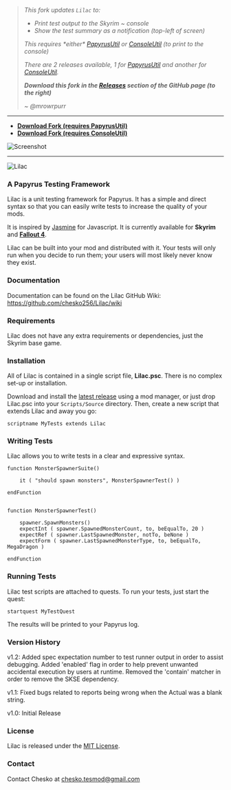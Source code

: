 > _This fork updates `Lilac` to:_
> - _Print test output to the Skyrim ~ console_
> - _Show the test summary as a notification (top-left of screen)_
>
> _This requires \*either\* [PapyrusUtil][] or [ConsoleUtil][]_
> _(to print to the console)_
>
> _There are 2 releases available, 1 for [PapyrusUtil][] and another for [ConsoleUtil][]._
>
> _**Download this fork in the [Releases][] section of the GitHub page (to the right)**_
>
> _~_ _@mrowrpurr_

[PapyrusUtil]: https://www.nexusmods.com/skyrimspecialedition/mods/13048
[ConsoleUtil]: https://www.nexusmods.com/skyrimspecialedition/mods/24858
[Releases]: https://github.com/mrowrpurr/Lilac/releases

---

- **[Download Fork (requires PapyrusUtil)](https://github.com/mrowrpurr/Lilac/releases/download/v1.2c/Console_Lilac_PapyrusUtil.7z)**
- **[Download Fork (requires ConsoleUtil)](https://github.com/mrowrpurr/Lilac/releases/download/v1.2c/Console_Lilac_ConsoleUtil.7z)**

![Screenshot](https://user-images.githubusercontent.com/87039589/130496507-1607079a-3b0f-4ccf-a952-40e9fcfd2c89.png)

---

![Lilac](http://i.imgur.com/YzpYlCG.png "Lilac")
### A Papyrus Testing Framework

Lilac is a unit testing framework for Papyrus. It has a simple and direct syntax so that you can easily write tests to increase the quality of your mods.

It is inspired by [Jasmine](http://jasmine.github.io) for Javascript. It is currently available for **Skyrim** and **[Fallout 4](https://github.com/chesko256/LilacFO4)**.

Lilac can be built into your mod and distributed with it. Your tests will only run when you decide to run them; your users will most likely never know they exist.

### Documentation

Documentation can be found on the Lilac GitHub Wiki: https://github.com/chesko256/Lilac/wiki

### Requirements

Lilac does not have any extra requirements or dependencies, just the Skyrim base game.

### Installation
All of Lilac is contained in a single script file, **Lilac.psc**. There is no complex set-up or installation.

Download and install the [latest release](https://github.com/chesko256/Lilac/releases) using a mod manager, or just drop Lilac.psc into your `Scripts/Source` directory. Then, create a new script that extends Lilac and away you go:

    scriptname MyTests extends Lilac

### Writing Tests
Lilac allows you to write tests in a clear and expressive syntax.

    function MonsterSpawnerSuite()

        it ( "should spawn monsters", MonsterSpawnerTest() )

    endFunction


    function MonsterSpawnerTest()

        spawner.SpawnMonsters()
        expectInt ( spawner.SpawnedMonsterCount, to, beEqualTo, 20 )
        expectRef ( spawner.LastSpawnedMonster, notTo, beNone )
        expectForm ( spawner.LastSpawnedMonsterType, to, beEqualTo, MegaDragon )

    endFunction

### Running Tests
Lilac test scripts are attached to quests. To run your tests, just start the quest:
    
    startquest MyTestQuest

The results will be printed to your Papyrus log.

### Version History

v1.2: Added spec expectation number to test runner output in order to assist debugging. Added 'enabled' flag in order to help prevent unwanted accidental execution by users at runtime. Removed the 'contain' matcher in order to remove the SKSE dependency.

v1.1: Fixed bugs related to reports being wrong when the Actual was a blank string.

v1.0: Initial Release

### License
Lilac is released under the [MIT License](https://github.com/chesko256/Lilac/blob/master/MIT.LICENSE).

### Contact
Contact Chesko at chesko.tesmod@gmail.com
